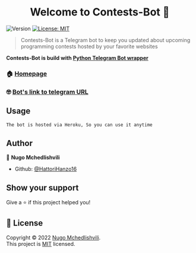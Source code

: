 <h1 align="center">Welcome to Contests-Bot 🤖</h1>
<p>
  <img alt="Version" src="https://img.shields.io/badge/version-v1.0.0-blue.svg?cacheSeconds=2592000" />
  <a href="https://github.com/HattoriHanzo16/Contests-Bot/blob/main/LICENSE" target="_blank">
    <img alt="License: MIT" src="https://img.shields.io/badge/License-MIT-yellow.svg" />
  </a>
</p>

> Contests-Bot is a Telegram bot to keep you updated about upcoming programming contests hosted by your favorite websites 


**Contests-Bot is build with [Python Telegram Bot wrapper ](https://python-telegram-bot.readthedocs.io/en/stable/)**

### 🏠 [Homepage](https://github.com/HattoriHanzo16/Contests-Bot)

### 🤓 [Bot's link to telegram URL](https://telegram.me/Programming_Contest_Bot)

## Usage

```sh
The bot is hosted via Heroku, So you can use it anytime
```

## Author

👤 **Nugo Mchedlishvili**

* Github: [@HattoriHanzo16](https://github.com/HattoriHanzo16)

## Show your support

Give a ⭐️ if this project helped you!

## 📝 License

Copyright © 2022 [Nugo Mchedlishvili](https://github.com/HattoriHanzo16).<br />
This project is [MIT](https://github.com/HattoriHanzo16/Contests-Bot/blob/main/LICENSE) licensed.


